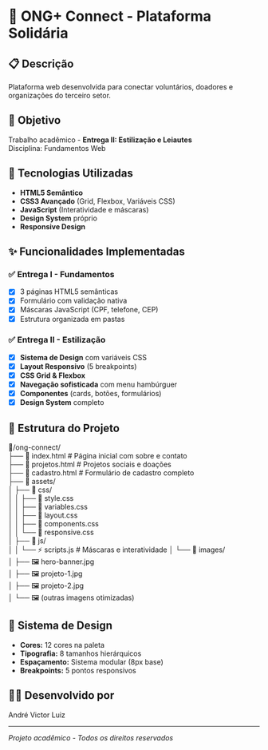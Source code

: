 # 🎯 ONG+ Connect - Plataforma Solidária

## 📋 Descrição
Plataforma web desenvolvida para conectar voluntários, doadores e organizações do terceiro setor.

## 🎯 Objetivo
Trabalho acadêmico - **Entrega II: Estilização e Leiautes**  
Disciplina: Fundamentos Web

## 🚀 Tecnologias Utilizadas
- **HTML5 Semântico**
- **CSS3 Avançado** (Grid, Flexbox, Variáveis CSS)
- **JavaScript** (Interatividade e máscaras)
- **Design System** próprio
- **Responsive Design**

## ✨ Funcionalidades Implementadas

### ✅ Entrega I - Fundamentos
- [x] 3 páginas HTML5 semânticas
- [x] Formulário com validação nativa
- [x] Máscaras JavaScript (CPF, telefone, CEP)
- [x] Estrutura organizada em pastas

### ✅ Entrega II - Estilização
- [x] **Sistema de Design** com variáveis CSS
- [x] **Layout Responsivo** (5 breakpoints)
- [x] **CSS Grid & Flexbox**
- [x] **Navegação sofisticada** com menu hambúrguer
- [x] **Componentes** (cards, botões, formulários)
- [x] **Design System** completo

## 📂 Estrutura do Projeto
📁/ong-connect/ <br>
├── 📄 index.html # Página inicial com sobre e contato <br>
├── 📄 projetos.html # Projetos sociais e doações <br>
├── 📄 cadastro.html # Formulário de cadastro completo <br>
├── 📁 assets/ <br>
│   ├── 📁 css/ <br>
│   │   ├── 🎨 style.css <br>
│   │   ├── 🎨 variables.css <br>
│   │   ├── 🎨 layout.css <br>
│   │   ├── 🎨 components.css <br>
│   │   └── 🎨 responsive.css <br>
│   ├── 📁 js/ <br>
│   │   └── ⚡ scripts.js  # Máscaras e interatividade
│   └── 📁 images/ <br>
│       ├── 🖼️ hero-banner.jpg <br>
│       ├── 🖼️ projeto-1.jpg <br>
│       ├── 🖼️ projeto-2.jpg <br>
│       └── 🖼️ (outras imagens otimizadas) <br>


## 🎨 Sistema de Design
- **Cores:** 12 cores na paleta
- **Tipografia:** 8 tamanhos hierárquicos
- **Espaçamento:** Sistema modular (8px base)
- **Breakpoints:** 5 pontos responsivos

## 👨‍💻 Desenvolvido por
André Victor Luiz

---

*Projeto acadêmico - Todos os direitos reservados*
